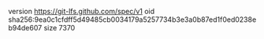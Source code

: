 version https://git-lfs.github.com/spec/v1
oid sha256:9ea0c1cfdff5d49485cb0034179a5257734b3e3a0b87ed1f0ed0238eb94de607
size 7370
